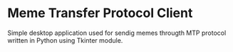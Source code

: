 # Meme Transfer Protocol Client
 Simple desktop application used for sendig memes througth MTP protocol written in Python using Tkinter module.
